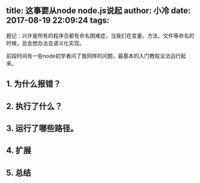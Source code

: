 title: 这事要从node node.js说起
author: 小冷
date: 2017-08-19 22:09:24
tags:
---
题记：兴许是所有的程序员都有命名困难症，当我们在变量、方法、文件等命名的时候，总会想办法去语义化实现。

前段时间有一些node初学者问了我同样的问题，最基本的入门教程没法运行起来。

<!--more-->

## 1. 为什么报错？

## 2. 执行了什么？

## 3. 运行了哪些路径。

## 4. 扩展

## 5. 总结


